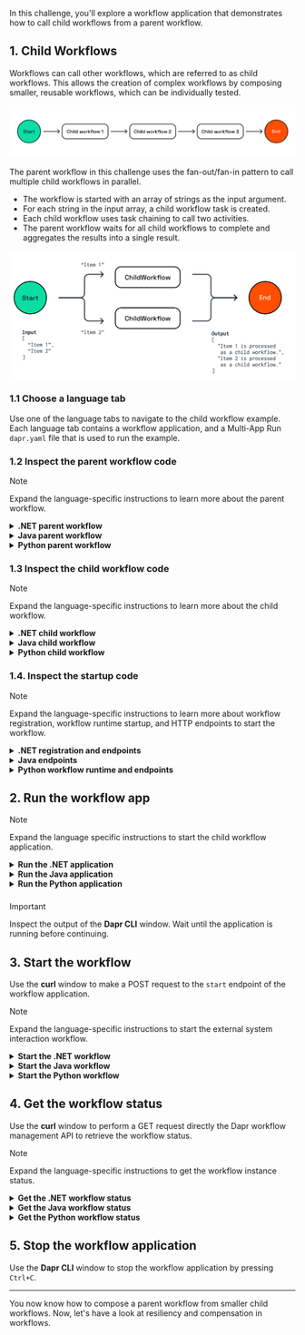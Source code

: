 In this challenge, you'll explore a workflow application that demonstrates how to call child workflows from a parent workflow.

## 1. Child Workflows

Workflows can call other workflows, which are referred to as child workflows. This allows the creation of complex workflows by composing smaller, reusable workflows, which can be individually tested.

![Child Workflows](https://github.com/diagrid-labs/dapr-university-instruqt/blob/main/dapr-workflow/7-child-workflows/images/dapr-uni-wf-child-workflow-v1.png?raw=true)

The parent workflow in this challenge uses the fan-out/fan-in pattern to call multiple child workflows in parallel.

- The workflow is started with an array of strings as the input argument.
- For each string in the input array, a child workflow task is created.
- Each child workflow uses task chaining to call two activities.
- The parent workflow waits for all child workflows to complete and aggregates the results into a single result.

![Child Workflow Demo](https://github.com/diagrid-labs/dapr-university-instruqt/blob/main/dapr-workflow/7-child-workflows/images/dapr-uni-wf-child-workflow-demo-v1.png?raw=true)

### 1.1 Choose a language tab

Use one of the language tabs to navigate to the child workflow example. Each language tab contains a workflow application, and a Multi-App Run `dapr.yaml` file that is used to run the example.

### 1.2 Inspect the parent workflow code

> [!NOTE]
> Expand the language-specific instructions to learn more about the parent workflow.

<details>
   <summary><b>.NET parent workflow</b></summary>

Open the `ParentWorkflow.cs` file located in the `ChildWorkflows` folder. This file contains the code for the parent workflow.

The `CallChildWorkflowAsync` method is used to call the child workflow. The first argument is the name of the child workflow, and the second argument is the input for the child workflow.

```csharp,nocopy
foreach (string item in input)
{
   childWorkflowTasks.Add(context.CallChildWorkflowAsync<string>(
      nameof(ChildWorkflow),
      item));
}
```

</details>

<details>
   <summary><b>Java parent workflow</b></summary>

Open the `ParentWorkflow.java` file located in the `/src/main/java/io/dapr/springboot/examples/child` folder. This file contains the code for the parent workflow.

The `callChildWorkflow` method is used to call the child workflow. The first argument is the name of the child workflow, the second argument is the input for the child workflow, the third argument is the expected return type.

```java,nocopy
List<Task<String>> tasks = inputs.stream()
   .map(input -> ctx.callChildWorkflow(ChildWorkflow.class.getName(), input, String.class))
   .collect(Collectors.toList());
```

</details>

<details>
   <summary><b>Python parent workflow</b></summary>

Open the `parent_child_workflow.py` file located in the `child_workflows` folder. This file contains the code for the `parent_workflow`.

The `call_child_workflow` method on the `DaprWorkflowContext` is used to call the `child_workflow`. The first argument is the name of the child workflow, and the second argument is the input for the child workflow.

```python,nocopy
child_wf_tasks = [
        ctx.call_child_workflow(child_workflow, input=item) for item in items
    ]
```

</details>

### 1.3 Inspect the child workflow code

> [!NOTE]
> Expand the language-specific instructions to learn more about the child workflow.

<details>
   <summary><b>.NET child workflow</b></summary>

Open the `ChildWorkflow.cs` file located in the `ChildWorkflows` folder. This file contains the code for the child workflow. This workflow uses task chaining to call two activities, `Activity1` and `Activity2`, in sequence.

</details>

<details>
   <summary><b>Java child workflow</b></summary>

Open the `ChildWorkflow.java` file located in the `/src/main/java/io/dapr/springboot/examples/child` folder. This file contains the code for the child workflow. This workflow uses task chaining to call two activities, `Activity1` and `Activity2`, in sequence.

</details>

<details>
   <summary><b>Python child workflow</b></summary>

Open the `parent_child_workflow.py` file located in the `child_workflows` folder. This file contains the code for the `child_workflow` located below the `parent_workflow`. This workflow uses task chaining to call two activities, `activity1` and `activity2`, in sequence.

</details>

### 1.4. Inspect the startup code

> [!NOTE]
> Expand the language-specific instructions to learn more about workflow registration, workflow runtime startup, and HTTP endpoints to start the workflow.

<details>
   <summary><b>.NET registration and endpoints</b></summary>

Locate the `Program.cs` file in the `ChildWorkflows` folder. This file contains the code to register the workflows and activities using the `AddDaprWorkflow()` extension method.

This application also has a `start` HTTP POST endpoint that is used to start the workflow, and accepts an array of string as the input.

</details>

<details>
   <summary><b>Java endpoints</b></summary>

Locate the `ChildWorkflowsRestController.java` file in the `/src/main/java/io/dapr/springboot/examples` folder. This file contains two HTTP endpoints:

- A `start` HTTP POST endpoint that is used to schedule the workflow. This method accepts a list of strings as the input.
- A `output` HTTP GET endpoint that is used to check the status of the workflow.

</details>

<details>
   <summary><b>Python workflow runtime and endpoints</b></summary>

Locate the `app.py` file in the `child_workflows` folder. This file contains the code to start the workflow runtime and a `start` HTTP endpoint to start the workflow. The `start` endpoint accepts a list of strings as the input.

</details>

## 2. Run the workflow app

> [!NOTE]
> Expand the language specific instructions to start the child workflow application.

<details>
   <summary><b>Run the .NET application</b></summary>

Use the **Dapr CLI** window to run the commands.

Navigate to the *csharp/child-workflows* folder:

```bash,run
cd csharp/child-workflows
```

Install the dependencies and build the project:

```bash,run
dotnet build ChildWorkflows
```

Run the application using the Dapr CLI:

```bash,run
dapr run -f .
```

</details>

<details>
   <summary><b>Run the Java application</b></summary>

Use the **Dapr CLI** window to run the commands.

Navigate to the *java/child-workflows* folder:

```bash,run
cd java/child-workflows
```

Build and run the application using Maven:

```bash,run
mvn spring-boot:test-run
```

</details>

<details>
   <summary><b>Run the Python application</b></summary>

Use the **Dapr CLI** window to run the commands.

Navigate to the *python/child-workflows/child_workflows* folder:

```bash,run
cd python/child-workflows/child_workflows
```

Create a virtual environment and activate it:

```bash,run
python3 -m venv venv
source venv/bin/activate
```

Install the dependencies:

```bash,run
pip3 install -r requirements.txt
```

Move one folder up and run the application using the Dapr CLI:

```bash,run
cd ..
dapr run -f .
```

</details>

###

> [!IMPORTANT]
> Inspect the output of the **Dapr CLI** window. Wait until the application is running before continuing.

## 3. Start the workflow

Use the **curl** window to make a POST request to the `start` endpoint of the workflow application.

> [!NOTE]
> Expand the language-specific instructions to start the external system interaction workflow.

<details>
   <summary><b>Start the .NET workflow</b></summary>

In the **curl** window, run the following command to start the workflow and capture the workflow instance ID:

```curl,run
INSTANCEID=$(curl -s --request POST \
  --url http://localhost:5259/start \
  --header 'content-type: application/json' \
  --data '["Item 1","Item 2"]' \
  -i | grep -i "^location:" | sed 's/^location: *//i' | tr -d '\r\n')
```

The **Dapr CLI** window should contain these application log statements:

```text,nocopy
== APP - childworkflows == Activity1: Received input: Item 2.
== APP - childworkflows == Activity1: Received input: Item 1.
== APP - childworkflows == Activity2: Received input: Item 1 is processed.
== APP - childworkflows == Activity2: Received input: Item 2 is processed.
```

> [!NOTE]
> The order of the log statements may vary, as the child workflows are executed in parallel.

</details>

<details>
   <summary><b>Start the Java workflow</b></summary>

In the **curl** window, run the following command to start the workflow:

```curl,run
curl -i --request POST \
   --url http://localhost:8080/start \
   --header 'content-type: application/json' \
   --data '["Item 1","Item 2"]'
```

The **Dapr CLI** window should contain these application log statements:

```text,nocopy
i.d.springboot.examples.child.Activity1  : io.dapr.springboot.examples.child.Activity1 : Received input: Item 2.
i.d.springboot.examples.child.Activity1  : io.dapr.springboot.examples.child.Activity1 : Received input: Item 1.
i.d.springboot.examples.child.Activity2  : io.dapr.springboot.examples.child.Activity2 : Received input: Item 2  is processed.
i.d.springboot.examples.child.Activity2  : io.dapr.springboot.examples.child.Activity2 : Received input: Item 1  is processed.
```

>[!NOTE]
> The order of the log statements may vary, as the child workflows are executed in parallel.

</details>

<details>
   <summary><b>Start the Python workflow</b></summary>

In the **curl** window, run the following command to start the workflow and capture the workflow instance ID:

```curl,run
INSTANCEID=$(curl -s --request POST \
  --url http://localhost:5259/start \
  --header 'content-type: application/json' \
  --data '["Item 1","Item 2"]' \
  -i | grep -o '"instance_id":"[^"]*"' \
   | sed 's/"instance_id":"//;s/"//g' \
   | tr -d '\r\n')
```

The **Dapr CLI** window should contain these application log statements:

```text,nocopy
== APP - childworkflows == activity1: Received input: Item 2.
== APP - childworkflows == activity1: Received input: Item 1.
== APP - childworkflows == activity2: Received input: Item 1 is processed.
== APP - childworkflows == activity2: Received input: Item 2 is processed.
```

> [!NOTE]
> The order of the log statements may vary, as the child workflows are executed in parallel.

</details>

## 4. Get the workflow status

Use the **curl** window to perform a GET request directly the Dapr workflow management API to retrieve the workflow status.

> [!NOTE]
> Expand the language-specific instructions to get the workflow instance status.

<details>
   <summary><b>Get the .NET workflow status</b></summary>

Use the **curl** window to make a GET request to get the status of a workflow instance:

```curl,run
curl --request GET --url http://localhost:3559/v1.0/workflows/dapr/$INSTANCEID
```

Where `$INSTANCEID` is the environment variable containing the workflow instance ID captured in the previous step.

Expected output:

```json,nocopy
{
   "instanceID":"<INSTANCE_ID>",
   "workflowName":"ParentWorkflow",
   "createdAt":"2025-04-22T13:39:06.694524219Z",
   "lastUpdatedAt":"2025-04-22T13:39:06.994152799Z",
   "runtimeStatus":"COMPLETED",
   "properties":{
      "dapr.workflow.input":"[\"Item 1\",\"Item 2\"]",
      "dapr.workflow.output":"[\"Item 1 is processed as a child workflow.\",\"Item 2 is processed as a child workflow.\"]"
   }
}
```

</details>

<details>
   <summary><b>Get the Java workflow status</b></summary>

Use the **curl** window to make a GET request to get the status of a workflow instance:

```curl,run
curl --request GET --url http://localhost:8080/output
```

Expected output:

```txt
["Item 1  is processed as a child workflow.","Item 2  is processed as a child workflow."]
```

</details>

<details>
   <summary><b>Get the Python workflow status</b></summary>

Use the **curl** window to make a GET request to get the status of a workflow instance:

```curl,run
curl --request GET --url http://localhost:3559/v1.0/workflows/dapr/$INSTANCEID
```

Where `$INSTANCEID` is the environment variable containing the workflow instance ID captured in the previous step.

Expected output:

```json,nocopy
{
   "instanceID":"<INSTANCE_ID>",
   "workflowName":"parent_workflow",
   "createdAt":"2025-04-22T13:39:06.694524219Z",
   "lastUpdatedAt":"2025-04-22T13:39:06.994152799Z",
   "runtimeStatus":"COMPLETED",
   "properties":{
      "dapr.workflow.input":"[\"Item 1\",\"Item 2\"]",
      "dapr.workflow.output":"[\"Item 1 is processed as a child workflow.\",\"Item 2 is processed as a child workflow.\"]"
   }
}
```

</details>

## 5. Stop the workflow application

Use the **Dapr CLI** window to stop the workflow application by pressing `Ctrl+C`.

---

You now know how to compose a parent workflow from smaller child workflows. Now, let's have a look at resiliency and compensation in workflows.
